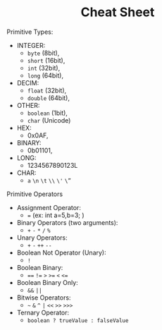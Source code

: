 <h1 align=center>Cheat Sheet</h1>

Primitive Types:
  + INTEGER:
    + `byte` (8bit),
    + `short` (16bit),
    + `int` (32bit),
    + `long` (64bit),
  + DECIM:
    + `float` (32bit),
    + `double` (64bit),
  + OTHER:
    + `boolean` (1bit),
    + `char` (Unicode)
  + HEX:
    + 0x0AF,
  + BINARY:
    + 0b01101,
  + LONG:
    + 1234567890123L
  + CHAR:
    + `a` `\n` `\t` `\\` `\'` `\”`

Primitive Operators
  + Assignment Operator:
    + `=` (ex: int a=5,b=3; )
  + Binary Operators (two arguments):
    + `+` `-` `*` `/` `%`
  + Unary Operators:
    + `+` `-` `++` `--`
  + Boolean Not Operator (Unary):
    + `!`
  + Boolean Binary:
    + `==` `!=` `>` `>=` `<` `<=`
  + Boolean Binary Only:
    + `&&` `||`
  + Bitwise Operators:
    + `~` `&` `^` `|` `<<` `>>` `>>>`
  + Ternary Operator:
    + `boolean ? trueValue : falseValue`